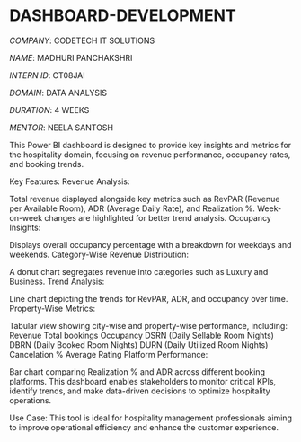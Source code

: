 # DASHBOARD-DEVELOPMENT

*COMPANY*: CODETECH IT SOLUTIONS

*NAME*: MADHURI PANCHAKSHRI

*INTERN ID*: CT08JAI

*DOMAIN*: DATA ANALYSIS

*DURATION*: 4 WEEKS

*MENTOR*: NEELA SANTOSH

This Power BI dashboard is designed to provide key insights and metrics for the hospitality domain, focusing on revenue performance, occupancy rates, and booking trends.

Key Features:
Revenue Analysis:

Total revenue displayed alongside key metrics such as RevPAR (Revenue per Available Room), ADR (Average Daily Rate), and Realization %.
Week-on-week changes are highlighted for better trend analysis.
Occupancy Insights:

Displays overall occupancy percentage with a breakdown for weekdays and weekends.
Category-Wise Revenue Distribution:

A donut chart segregates revenue into categories such as Luxury and Business.
Trend Analysis:

Line chart depicting the trends for RevPAR, ADR, and occupancy over time.
Property-Wise Metrics:

Tabular view showing city-wise and property-wise performance, including:
Revenue
Total bookings
Occupancy
DSRN (Daily Sellable Room Nights)
DBRN (Daily Booked Room Nights)
DURN (Daily Utilized Room Nights)
Cancelation %
Average Rating
Platform Performance:

Bar chart comparing Realization % and ADR across different booking platforms.
This dashboard enables stakeholders to monitor critical KPIs, identify trends, and make data-driven decisions to optimize hospitality operations.

Use Case:
This tool is ideal for hospitality management professionals aiming to improve operational efficiency and enhance the customer experience.
